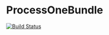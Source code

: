 ProcessOneBundle
================

[![Build Status](https://secure.travis-ci.org/rezzza/ProcessOneBundle.png)](http://travis-ci.org/rezzza/ProcessOneBundle)
